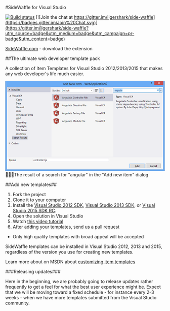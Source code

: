 #SideWaffle for Visual Studio

[![Build status](https://ci.appveyor.com/api/projects/status/bwirtvfcnjix07pd?svg=true)](https://ci.appveyor.com/project/sayedihashimi/side-waffle)
[![Join the chat at https://gitter.im/ligershark/side-waffle](https://badges.gitter.im/Join%20Chat.svg)](https://gitter.im/ligershark/side-waffle?utm_source=badge&utm_medium=badge&utm_campaign=pr-badge&utm_content=badge)

[SideWaffle.com](http://sidewaffle.com) - download the extension

##The ultimate web developer template pack

A collection of Item Templates for Visual Studio 2012/2013/2015 
that makes any web developer's life much easier.

![The result of a search for "angular" in the "Add new item" dialog](screenshot.png)The result of a search for "angular" in the "Add new item" dialog

##Add new templates##

1. Fork the project
2. Clone it to your computer
3. Install the [Visual Studio 2012 SDK](http://www.microsoft.com/en-us/download/details.aspx?id=30668), [Visual Studio 2013 SDK](http://www.microsoft.com/en-us/download/details.aspx?id=40758), or [Visual Studio 2015 SDK RC](http://go.microsoft.com/?linkid=9877247).
4. Open the solution in Visual Studio
5. Watch [this video tutorial](http://youtu.be/h4VaORKgrOw)
6. After adding your templates, send us a pull request
 * Only high quality templates with broad appeal will be accepted

SideWaffle templates can be installed in Visual Studio 2012, 2013 and 2015, regardless of the version you use for creating new templates.

Learn more about on MSDN about [customizing item templates](http://msdn.microsoft.com/en-us/library/ms247113.aspx)

###Releasing updates###

Here in the beginning, we are probably going to release updates 
rather frequently to get a feel for what the best user experience
might be. Expect that we will be moving toward a fixed schedule - 
for instance every 2-3 weeks - when we have more templates submitted
from the Visual Studio community.
